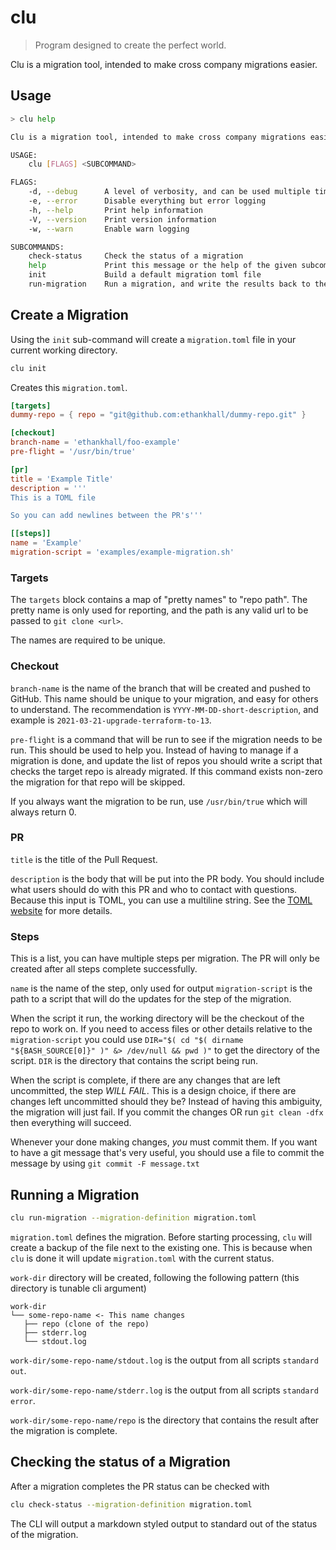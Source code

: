 # clu

> Program designed to create the perfect world.

Clu is a migration tool, intended to make cross company migrations easier.

## Usage

```bash
> clu help

Clu is a migration tool, intended to make cross company migrations easier

USAGE:
    clu [FLAGS] <SUBCOMMAND>

FLAGS:
    -d, --debug      A level of verbosity, and can be used multiple times
    -e, --error      Disable everything but error logging
    -h, --help       Print help information
    -V, --version    Print version information
    -w, --warn       Enable warn logging

SUBCOMMANDS:
    check-status     Check the status of a migration
    help             Print this message or the help of the given subcommand(s)
    init             Build a default migration toml file
    run-migration    Run a migration, and write the results back to the file
```

## Create a Migration

Using the `init` sub-command will create a `migration.toml` file in your current working directory.

```bash
clu init
```

Creates this `migration.toml`.

```toml
[targets]
dummy-repo = { repo = "git@github.com:ethankhall/dummy-repo.git" }

[checkout]
branch-name = 'ethankhall/foo-example'
pre-flight = '/usr/bin/true'

[pr]
title = 'Example Title'
description = '''
This is a TOML file

So you can add newlines between the PR's'''

[[steps]]
name = 'Example'
migration-script = 'examples/example-migration.sh'
```

### Targets

The `targets` block contains a map of "pretty names" to "repo path". The pretty name is only used
for reporting, and the path is any valid url to be passed to `git clone <url>`.

The names are required to be unique.

### Checkout

`branch-name` is the name of the branch that will be created and pushed to GitHub. This name should
be unique to your migration, and easy for others to understand.
The recommendation is `YYYY-MM-DD-short-description`, and example is `2021-03-21-upgrade-terraform-to-13`.

`pre-flight` is a command that will be run to see if the migration needs to be run. This should
be used to help you. Instead of having to manage if a migration is done, and update the list of repos
you should write a script that checks the target repo is already migrated. If this command exists
non-zero the migration for that repo will be skipped.

If you always want the migration to be run, use `/usr/bin/true` which will always return 0.

### PR

`title` is the title of the Pull Request.

`description` is the body that will be put into the PR body. You should include what users should
do with this PR and who to contact with questions. Because this input is TOML, you can use a multiline
string. See the [TOML website](https://toml.io/en/) for more details.

### Steps

This is a list, you can have multiple steps per migration. The PR will only be created after all
steps complete successfully.

`name` is the name of the step, only used for output
`migration-script` is the path to a script that will do the updates for the step of the migration.

When the script it run, the working directory will be the checkout of the repo to work on. If you need
to access files or other details relative to the `migration-script` you could use
`DIR="$( cd "$( dirname "${BASH_SOURCE[0]}" )" &> /dev/null && pwd )"` to get the directory of the script.
`DIR` is the directory that contains the script being run.

When the script is complete, if there are any changes that are left uncommitted, the step *WILL FAIL*.
This is a design choice, if there are changes left uncommitted should they be? Instead of having this
ambiguity, the migration will just fail. If you commit the changes OR run `git clean -dfx` then everything
will succeed.

Whenever your done making changes, *you* must commit them. If you want to have a git message that's very
useful, you should use a file to commit the message by using `git commit -F message.txt`

## Running a Migration 

```bash
clu run-migration --migration-definition migration.toml
```

`migration.toml` defines the migration. Before starting processing, `clu` will create
a backup of the file next to the existing one. This is because when `clu` is done it will
update `migration.toml` with the current status.

`work-dir` directory will be created, following the following pattern (this directory is tunable
cli argument)

```
work-dir
└── some-repo-name <- This name changes
   ├── repo (clone of the repo)
   ├── stderr.log
   └── stdout.log
```

`work-dir/some-repo-name/stdout.log` is the output from all scripts `standard out`.

`work-dir/some-repo-name/stderr.log` is the output from all scripts `standard error`.

`work-dir/some-repo-name/repo` is the directory that contains the result after the
migration is complete.

## Checking the status of a Migration

After a migration completes the PR status can be checked with

```bash
clu check-status --migration-definition migration.toml
```

The CLI will output a markdown styled output to standard out of the status of the migration.
